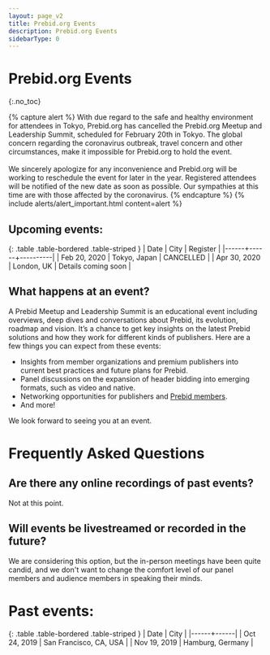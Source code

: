 ```yaml
---
layout: page_v2
title: Prebid.org Events
description: Prebid.org Events
sidebarType: 0
---
```


# Prebid.org Events
{:.no_toc}

{% capture alert %}
With due regard to the safe and healthy environment for attendees in Tokyo, Prebid.org has cancelled the Prebid.org Meetup and Leadership Summit, scheduled for February 20th in Tokyo.  The global concern regarding the coronavirus outbreak, travel concern and other circumstances, make it impossible for Prebid.org to hold the event.
<br/><br/>
We sincerely apologize for any inconvenience and Prebid.org will be working to reschedule the event for later in the year. Registered attendees will be notified of the new date as soon as possible.  Our sympathies at this time are with those affected by the coronavirus.
{% endcapture %}
{% include alerts/alert_important.html content=alert %}

## Upcoming events:

{: .table .table-bordered .table-striped }
| Date | City | Register |
|------+------+----------|
| Feb 20, 2020 | Tokyo, Japan | CANCELLED |
| Apr 30, 2020 | London, UK | Details coming soon |

## What happens at an event?

A Prebid Meetup and Leadership Summit is an educational event including
overviews, deep dives and conversations about Prebid, its evolution, roadmap
and vision. It’s a chance to get key insights on the latest Prebid
solutions and how they work for different kinds of publishers. Here are
a few things you can expect from these events:

- Insights from member organizations and premium publishers into current best practices and future plans for Prebid.
- Panel discussions on the expansion of header bidding into emerging formats, such as video and native.
- Networking opportunities for publishers and [Prebid members](/partners/partners.html).
- And more!

We look forward to seeing you at an event.


# Frequently Asked Questions

## Are there any online recordings of past events?

Not at this point.

## Will events be livestreamed or recorded in the future?

We are considering this option, but the in-person meetings have been quite
candid, and we don't want to change the comfort level of our panel members and
audience members in speaking their minds.

# Past events:

{: .table .table-bordered .table-striped }
| Date | City |
|------+------|
| Oct 24, 2019 | San Francisco, CA, USA |
| Nov 19, 2019 | Hamburg, Germany |

